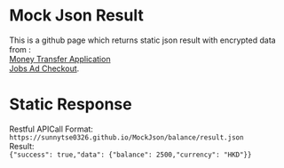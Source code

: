 # Mock Json Result
This is a github page which returns static json result with encrypted data from :
<br>
[Money Transfer Application](https://github.com/sunnytse0326/MoneyTransfer)
<br>
[Jobs Ad Checkout](https://github.com/sunnytse0326/JobsAdCheckout).

# Static Response
Restful APICall Format:
<br>
```https://sunnytse0326.github.io/MockJson/balance/result.json```
<br>
Result:
<br>
```{"success": true,"data": {"balance": 2500,"currency": "HKD"}}```
